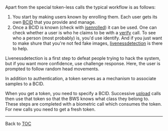Apart from the special token-less calls the typical workflow is as follows:

1. You start by making users known by enrolling them. Each user gets its own
   [BCID](./bcid.md) that you provide and manage.
2. Once a BCID is known (check with [isenrolled](./isenrolled.md)) it can be used. One can check
   whether a user is who he claims to be with a [verify](./verify.md) call. To see who a
   person (most probably) is, you'd use identify. And if you just want to make
   shure that you're not fed fake images, [livenessdetection](./livenessdetection.md) is there to help.

Livenessdetection is a first step to defeat people trying to hack the system,
but if you want more confidence, use challenge response. Here, the user is
prompted to follow random head movements.

In addition to authentication, a token serves as a mechanism to associate
samples to a BCID.

When you get a token, you need to specify a BCID. Successive [upload](./upload.md) calls then
use that token so that the BWS knows what class they belong to. These steps are
completed with a biometric call which consumes the token. For new calls you need
to get a fresh token.

---

Back to [TOC](./toc.md)